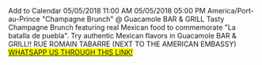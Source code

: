 <html>
<head>

<!-- AddEvent script -->
<script type="text/javascript" src="https://addevent.com/libs/atc/1.6.1/atc.min.js" async defer></script>

</head>
<body>
    <!-- Go to www.addthis.com/dashboard to customize your tools -->
<script type="text/javascript" src="//s7.addthis.com/js/300/addthis_widget.js#pubid=ra-5ae0124d0ca2f50c"></script>


<!-- Button code -->
<div title="Add to Calendar" class="addeventatc" data-direct="google">
    Add to Calendar
    <span class="start">05/05/2018 11:00 AM</span>
    <span class="end">05/05/2018 05:00 PM</span>
    <span class="timezone">America/Port-au-Prince</span>
    <span class="title">"Champagne Brunch" @ Guacamole BAR & GRILL </span>
    <span class="description">Tasty Champagne Brunch featuring real Mexican food to commemorate "La batalla de puebla". Try authentic Mexican flavors in Guacamole BAR & GRILL!!</span>
    <span class="location">RUE ROMAIN TABARRE (NEXT TO THE AMERICAN EMBASSY)</span>
</div>
<mark><a href="https://api.whatsapp.com/send?phone=+5215575678721&text=Hi, I contacted you Through your cinco de mayo website." class="social-icon whatsapp">WHATSAPP US THROUGH THIS LINK! </a></mark>

</body>
</html>

